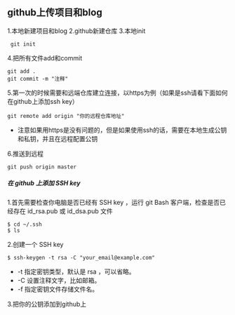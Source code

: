 ## github上传项目和blog
1.本地新建项目和blog
2.github新建仓库
3.本地init
	
	 git init
4.把所有文件add和commit
	
	git add .
	git commit -m "注释"
5.第一次的时候需要和远端仓库建立连接，以https为例（如果是ssh请看下面如何在github上添加ssh key）
	
	git remote add origin "你的远程仓库地址"
* 注意如果用https是没有问题的，但是如果使用ssh的话，需要在本地生成公钥和私钥，并且在远程配置公钥

6.推送到远程

	git push origin master
	
##### 在 github 上添加 SSH key
1.首先需要检查你电脑是否已经有 SSH key ，运行 git Bash 客户端，检查是否已经存在 id_rsa.pub 或 id_dsa.pub 文件
	
	$ cd ~/.ssh
	$ ls
2.创建一个 SSH key 

	$ ssh-keygen -t rsa -C "your_email@example.com"
* -t 指定密钥类型，默认是 rsa ，可以省略。
* -C 设置注释文字，比如邮箱。
* -f 指定密钥文件存储文件名。

3.把你的公钥添加到github上
